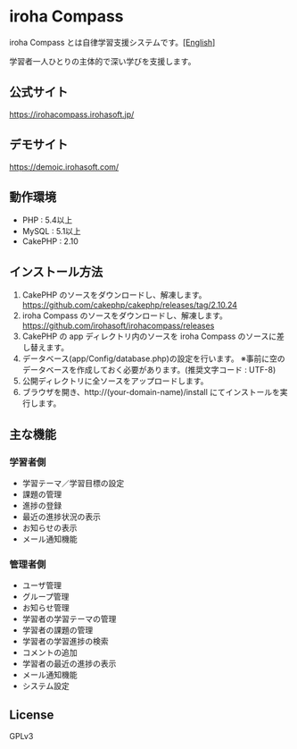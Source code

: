 # iroha Compass

iroha Compass とは自律学習支援システムです。[[English]](/README.en.md)

学習者一人ひとりの主体的で深い学びを支援します。

## 公式サイト
https://irohacompass.irohasoft.jp/

## デモサイト
https://demoic.irohasoft.com/

## 動作環境
* PHP : 5.4以上
* MySQL : 5.1以上
* CakePHP : 2.10

## インストール方法
1. CakePHP のソースをダウンロードし、解凍します。
https://github.com/cakephp/cakephp/releases/tag/2.10.24
2. iroha Compass のソースをダウンロードし、解凍します。
https://github.com/irohasoft/irohacompass/releases
3. CakePHP の app ディレクトリ内のソースを iroha Compass のソースに差し替えます。
4. データベース(app/Config/database.php)の設定を行います。
   ※事前に空のデータベースを作成しておく必要があります。(推奨文字コード : UTF-8)
5. 公開ディレクトリに全ソースをアップロードします。
6. ブラウザを開き、http://(your-domain-name)/install にてインストールを実行します。

## 主な機能
### 学習者側
* 学習テーマ／学習目標の設定
* 課題の管理
* 進捗の登録
* 最近の進捗状況の表示
* お知らせの表示
* メール通知機能

### 管理者側
* ユーザ管理
* グループ管理
* お知らせ管理
* 学習者の学習テーマの管理
* 学習者の課題の管理
* 学習者の学習進捗の検索
* コメントの追加
* 学習者の最近の進捗の表示
* メール通知機能
* システム設定


## License
GPLv3
